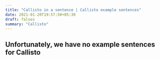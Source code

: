 ```yaml
---
title: "Callisto in a sentence | Callisto example sentences"
date: 2021-01-20T19:57:50+05:30
draft: falses
summary: "Callisto"
---
```

## Unfortunately, we have no example sentences for Callisto                 
